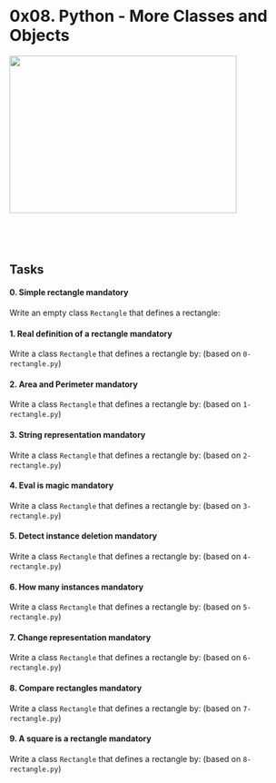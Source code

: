 <p><audio class="audio-for-speech" src="http://www.unit-conversion.info/texttools/text-to-html/"></audio></p>
<div class="translate-tooltip-mtz hidden">
<div class="header">
<div class="header-controls">&nbsp;</div>
<div class="translate-icons">
<h1 class="gap">0x08. Python - More Classes and Objects</h1>
<p><img src="https://2.bp.blogspot.com/-yJ-4TqhUTNI/VkpyeNtbo2I/AAAAAAAAFvM/LSa3HitOQfg/s1600/a.JPG" alt="" width="400" height="277" />&nbsp;</p>
<h2 class="gap">&nbsp;</h2>
<h2 class="gap">Tasks</h2>
<div data-role="task1210" data-position="1">
<div id="task-1210" class=" clearfix gap">
<h4 class="task">0. Simple rectangle&nbsp;mandatory</h4>
<p>Write an empty class&nbsp;<code>Rectangle</code>&nbsp;that defines a rectangle:</p>
</div>
</div>
<div data-role="task1211" data-position="2">
<div id="task-1211" class=" clearfix gap">
<h4 class="task">1. Real definition  of a rectangle&nbsp;mandatory</h4>
<p>Write a class&nbsp;<code>Rectangle</code>&nbsp;that defines a rectangle by: (based on&nbsp;<code>0-rectangle.py</code>)</p>
</div>
</div>
<div data-role="task1212" data-position="3">
<div id="task-1212" class=" clearfix gap">
<h4 class="task">2. Area and Perimeter&nbsp;mandatory</h4>
<p>Write a class&nbsp;<code>Rectangle</code>&nbsp;that defines a rectangle by: (based on&nbsp;<code>1-rectangle.py</code>)</p>
</div>
</div>
<div data-role="task1213" data-position="4">
<div id="task-1213" class=" clearfix gap">
<h4 class="task">3. String representation&nbsp;mandatory</h4>
<p>Write a class&nbsp;<code>Rectangle</code>&nbsp;that defines a rectangle by: (based on&nbsp;<code>2-rectangle.py</code>)</p>
</div>
</div>
<div data-role="task1214" data-position="5">
<div id="task-1214" class=" clearfix gap">
<h4 class="task">4. Eval is magic&nbsp;mandatory</h4>
<p>Write a class&nbsp;<code>Rectangle</code>&nbsp;that defines a rectangle by: (based on&nbsp;<code>3-rectangle.py</code>)</p>
</div>
</div>
<div data-role="task1215" data-position="6">
<div id="task-1215" class=" clearfix gap">
<h4 class="task">5. Detect instance deletion&nbsp;mandatory</h4>
<p>Write a class&nbsp;<code>Rectangle</code>&nbsp;that defines a rectangle by: (based on&nbsp;<code>4-rectangle.py</code>)</p>
</div>
</div>
<div data-role="task1216" data-position="7">
<div id="task-1216" class=" clearfix gap">
<h4 class="task">6. How many instances&nbsp;mandatory</h4>
<p>Write a class&nbsp;<code>Rectangle</code>&nbsp;that defines a rectangle by: (based on&nbsp;<code>5-rectangle.py</code>)</p>
</div>
</div>
<div data-role="task1217" data-position="8">
<div id="task-1217" class=" clearfix gap">
<h4 class="task">7. Change representation&nbsp;mandatory</h4>
<p>Write a class&nbsp;<code>Rectangle</code>&nbsp;that defines a rectangle by: (based on&nbsp;<code>6-rectangle.py</code>)</p>
</div>
</div>
<div data-role="task1218" data-position="9">
<div id="task-1218" class=" clearfix gap">
<h4 class="task">8. Compare rectangles&nbsp;mandatory</h4>
<p>Write a class&nbsp;<code>Rectangle</code>&nbsp;that defines a rectangle by: (based on&nbsp;<code>7-rectangle.py</code>)</p>
</div>
</div>
<div data-role="task1219" data-position="10">
<div id="task-1219" class=" clearfix gap">
<h4 class="task">9. A square is a rectangle&nbsp;<span class="alert alert-warning mandatory-optional">mandatory</span></h4>
<p>Write a class&nbsp;<code>Rectangle</code>&nbsp;that defines a rectangle by: (based on&nbsp;<code>8-rectangle.py</code>)</p>
</div>
</div>
&nbsp;</div>
</div>
</div>
